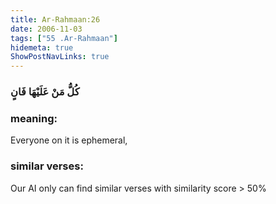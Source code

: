 ```yaml
---
title: Ar-Rahmaan:26
date: 2006-11-03
tags: ["55 .Ar-Rahmaan"]
hidemeta: true 
ShowPostNavLinks: true 
---
```

### كُلُّ مَنْ عَلَيْهَا فَانٍ
### meaning: 
Everyone on it is ephemeral,
### similar verses: 

Our AI only can find similar verses with similarity score > 50% 




